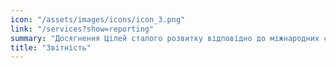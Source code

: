 ```yaml
---
icon: "/assets/images/icons/icon_3.png"
link: "/services?show=reporting"
summary: "Досягнення Цілей сталого розвитку відповідно до міжнародних стандартів"
title: "Звітність"
---
```

